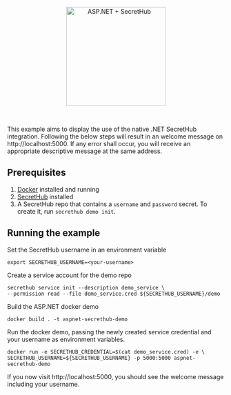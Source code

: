 <p align="center">
  <img src="https://secrethub.io/img/integrations/aspnet/github-banner.png?v1" alt="ASP.NET + SecretHub" height="230">
</p>
<br/>

This example aims to display the use of the native .NET SecretHub integration.  Following the below steps will result in an welcome message on http://localhost:5000. If any error shall occur, you will receive an appropriate descriptive message at the same address.

## Prerequisites
1. [Docker](https://docs.docker.com/install/) installed and running
1. [SecretHub](https://secrethub.io/docs/start/getting-started/#install) installed
1. A SecretHub repo that contains a `username` and `password` secret. To create it, run `secrethub demo init`.

## Running the example

Set the SecretHub username in an environment variable
```
export SECRETHUB_USERNAME=<your-username>
```

Create a service account for the demo repo
```
secrethub service init --description demo_service \
--permission read --file demo_service.cred ${SECRETHUB_USERNAME}/demo
```

Build the ASP.NET docker demo
```
docker build . -t aspnet-secrethub-demo
```

Run the docker demo, passing the newly created service credential and your username as environment variables.
```
docker run -e SECRETHUB_CREDENTIAL=$(cat demo_service.cred) -e \
SECRETHUB_USERNAME=${SECRETHUB_USERNAME} -p 5000:5000 aspnet-secrethub-demo
```

If you now visit http://localhost:5000, you should see the welcome message including your username.

